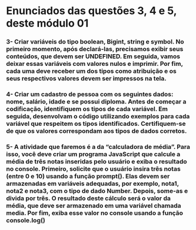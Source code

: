 # Enunciados das questões 3, 4 e 5, deste módulo 01

### 3- Criar variáveis do tipo boolean, Bigint, string e symbol. No primeiro momento, após declará-las, precisamos exibir seus conteúdos, que devem ser UNDEFINED. Em seguida, vamos deixar essas variáveis com valores nulos e imprimir. Por fim, cada uma deve receber um dos tipos como atribuição e os seus respectivos valores devem ser impressos na tela. 

### 4- Criar um cadastro de pessoa com os seguintes dados: nome, salário, idade e se possui diploma. Antes de começar a codificação, identifiquem os tipos de cada variável. Em seguida, desenvolvam o código utilizando exemplos para cada variável que respeitem os tipos identificados. Certifiquem-se de que os valores correspondam aos tipos de dados corretos.

### 5- A atividade que faremos é a da “calculadora de média”. Para isso, você deve criar um programa JavaScript que calcule a média de três notas inseridas pelo usuário e exiba o resultado no console. Primeiro, solicite que o usuário insira três notas (entre 0 e 10) usando a função prompt(). Elas devem ser armazenadas em variáveis adequadas, por exemplo, nota1, nota2 e nota3, com o tipo de dado Number. Depois, some-as e divida por três. O resultado deste cálculo será o valor da média, que deve ser armazenado em uma variável chamada media. Por fim, exiba esse valor no console usando a função console.log()